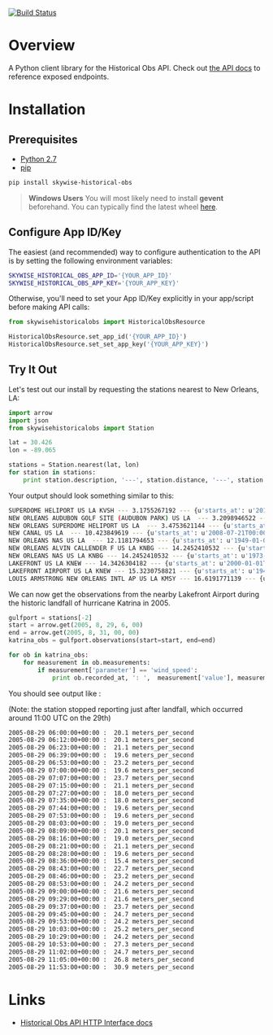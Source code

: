 [![Build Status](https://travis-ci.org/wdtinc/skywise-historical-obs-py.svg?branch=master)](https://travis-ci.org/wdtinc/skywise-historical-obs-py)
# Overview
A Python client library for the Historical Obs API. Check out [the API docs](http://docs.api.wdtinc.com/historical-obs-api/en/latest/overview.html) to reference exposed endpoints.

# Installation

## Prerequisites

- [Python 2.7](https://www.python.org/downloads/)
- [pip](https://pip.pypa.io/en/stable/installing/)

```bash
pip install skywise-historical-obs
```

> **Windows Users**
> You will most likely need to install **gevent** beforehand. You can typically find the latest wheel [here](http://www.lfd.uci.edu/~gohlke/pythonlibs/#gevent).

## Configure App ID/Key
The easiest (and recommended) way to configure authentication to the API is by setting the following environment variables:

```bash
SKYWISE_HISTORICAL_OBS_APP_ID='{YOUR_APP_ID}'
SKYWISE_HISTORICAL_OBS_APP_KEY='{YOUR_APP_KEY}'
```

Otherwise, you'll need to set your App ID/Key explicitly in your app/script before making API calls:

```python
from skywisehistoricalobs import HistoricalObsResource

HistoricalObsResource.set_app_id('{YOUR_APP_ID}')
HistoricalObsResource.set_set_app_key('{YOUR_APP_KEY}')
```

## Try It Out
Let's test out our install by requesting the stations nearest to New Orleans, LA:

```python
import arrow
import json
from skywisehistoricalobs import Station

lat = 30.426
lon = -89.065

stations = Station.nearest(lat, lon)
for station in stations:
    print station.description, '---', station.distance, '---', station.coverage
```

Your output should look something similar to this:

```bash
SUPERDOME HELIPORT US LA KVSH --- 3.1755267192 --- {u'starts_at': u'2012-07-26T00:00:00Z', u'ends_at': u'2015-01-28T00:00:00Z'}
NEW ORLEANS AUDUBON GOLF SITE (AUDUBON PARK) US LA  --- 3.2098946522 --- {u'starts_at': u'1948-07-01T00:00:00Z', u'ends_at': u'1949-01-01T00:00:00Z'}
NEW ORLEANS SUPERDOME HELIPORT US LA  --- 3.4753621144 --- {u'starts_at': u'2014-07-31T00:00:00Z', u'ends_at': u'2015-01-28T00:00:00Z'}
NEW CANAL US LA  --- 10.423849619 --- {u'starts_at': u'2008-07-21T00:00:00Z', u'ends_at': u'2016-11-23T00:00:00Z'}
NEW ORLEANS NAS US LA  --- 12.1181794653 --- {u'starts_at': u'1949-01-01T00:00:00Z', u'ends_at': u'1957-12-31T00:00:00Z'}
NEW ORLEANS ALVIN CALLENDER F US LA KNBG --- 14.2452410532 --- {u'starts_at': u'1958-01-01T00:00:00Z', u'ends_at': u'1972-12-31T00:00:00Z'}
NEW ORLEANS NAS US LA KNBG --- 14.2452410532 --- {u'starts_at': u'1973-01-01T00:00:00Z', u'ends_at': u'2016-11-24T00:00:00Z'}
LAKEFRONT US LA KNEW --- 14.3426304182 --- {u'starts_at': u'2000-01-01T00:00:00Z', u'ends_at': u'2003-12-31T00:00:00Z'}
LAKEFRONT AIRPORT US LA KNEW --- 15.3230758821 --- {u'starts_at': u'1942-09-01T00:00:00Z', u'ends_at': u'2016-11-24T00:00:00Z'}
LOUIS ARMSTRONG NEW ORLEANS INTL AP US LA KMSY --- 16.6191771139 --- {u'starts_at': u'1945-10-01T00:00:00Z', u'ends_at': u'2016-11-24T00:00:00Z'}
```

We can now get the observations from the nearby Lakefront Airport during the historic landfall of hurricane Katrina in 2005.

```python
gulfport = stations[-2]
start = arrow.get(2005, 8, 29, 6, 00)
end = arrow.get(2005, 8, 31, 00, 00)
katrina_obs = gulfport.observations(start=start, end=end)

for ob in katrina_obs:
    for measurement in ob.measurements:
        if measurement['parameter'] == 'wind_speed':
            print ob.recorded_at, ': ',  measurement['value'], measurement['units']
```

You should see output like :

(Note: the station stopped reporting just after landfall, which occurred around 11:00 UTC on the 29th)

```bash
2005-08-29 06:00:00+00:00 :  20.1 meters_per_second
2005-08-29 06:12:00+00:00 :  20.1 meters_per_second
2005-08-29 06:23:00+00:00 :  21.1 meters_per_second
2005-08-29 06:39:00+00:00 :  19.6 meters_per_second
2005-08-29 06:53:00+00:00 :  23.2 meters_per_second
2005-08-29 07:00:00+00:00 :  19.6 meters_per_second
2005-08-29 07:07:00+00:00 :  23.7 meters_per_second
2005-08-29 07:15:00+00:00 :  21.1 meters_per_second
2005-08-29 07:27:00+00:00 :  18.0 meters_per_second
2005-08-29 07:35:00+00:00 :  18.0 meters_per_second
2005-08-29 07:44:00+00:00 :  19.6 meters_per_second
2005-08-29 07:53:00+00:00 :  19.6 meters_per_second
2005-08-29 08:03:00+00:00 :  19.0 meters_per_second
2005-08-29 08:09:00+00:00 :  20.1 meters_per_second
2005-08-29 08:16:00+00:00 :  19.0 meters_per_second
2005-08-29 08:21:00+00:00 :  21.1 meters_per_second
2005-08-29 08:28:00+00:00 :  19.6 meters_per_second
2005-08-29 08:36:00+00:00 :  15.4 meters_per_second
2005-08-29 08:43:00+00:00 :  22.7 meters_per_second
2005-08-29 08:46:00+00:00 :  23.2 meters_per_second
2005-08-29 08:53:00+00:00 :  24.2 meters_per_second
2005-08-29 09:00:00+00:00 :  21.6 meters_per_second
2005-08-29 09:29:00+00:00 :  21.6 meters_per_second
2005-08-29 09:37:00+00:00 :  23.7 meters_per_second
2005-08-29 09:45:00+00:00 :  24.7 meters_per_second
2005-08-29 09:53:00+00:00 :  24.2 meters_per_second
2005-08-29 10:03:00+00:00 :  25.2 meters_per_second
2005-08-29 10:29:00+00:00 :  24.2 meters_per_second
2005-08-29 10:53:00+00:00 :  27.3 meters_per_second
2005-08-29 11:02:00+00:00 :  24.7 meters_per_second
2005-08-29 11:05:00+00:00 :  26.8 meters_per_second
2005-08-29 11:53:00+00:00 :  30.9 meters_per_second
```

# Links
- [Historical Obs API HTTP Interface docs](http://docs.api.wdtinc.com/historical-obs-api/en/latest/)